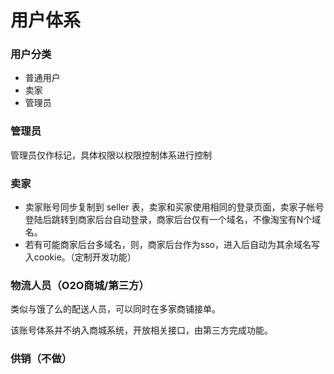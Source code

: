 # 用户体系

### 用户分类
+ 普通用户
+ 卖家
+ 管理员

### 管理员
管理员仅作标记，具体权限以权限控制体系进行控制


### 卖家
+ 卖家账号同步复制到 seller 表，卖家和买家使用相同的登录页面，卖家子帐号登陆后跳转到商家后台自动登录，商家后台仅有一个域名，不像淘宝有N个域名。
+ 若有可能商家后台多域名，则，商家后台作为sso，进入后自动为其余域名写入cookie。（定制开发功能）

### 物流人员（O2O商城/第三方）
类似与饿了么的配送人员，可以同时在多家商铺接单。

该账号体系并不纳入商城系统，开放相关接口，由第三方完成功能。

### 供销（不做）
